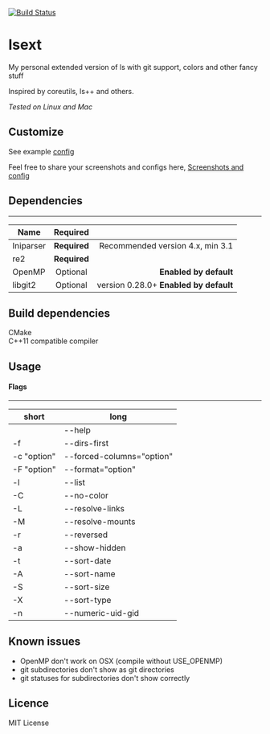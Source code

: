  [![Build Status](http://fredrik.fulhax.nu:8090/view/All/job/c0r73x/job/lsext/job/master/badge/icon)](http://fredrik.fulhax.nu:8090/view/All/job/c0r73x/job/lsext/job/master/)

# lsext
My personal extended version of ls with git support, colors and other fancy
stuff

Inspired by coreutils, ls++ and others.

*Tested on Linux and Mac*

## Customize
See example [config](https://github.com/c0r73x/lsext/blob/master/lsext.ini.sample) 

Feel free to share your screenshots and configs here, [Screenshots and config](https://github.com/c0r73x/lsext/issues/8)

## Dependencies
------------------
| Name        |    Required        |   |
| ------------- |:-------------:| -----:|
| Iniparser     | **Required** | Recommended version 4.x, min 3.1 |
| re2 | **Required** | |
| OpenMP     | Optional | **Enabled by default** |
| libgit2     | Optional | version 0.28.0+ **Enabled by default** |


## Build dependencies
CMake    
C++11 compatible compiler 

## Usage

#### Flags
------------------
| short | long |
| ------------- | ------------- |
| | --help | 
| -f | --dirs-first | 
| -c "option" | --forced-columns="option" | 
| -F "option" |  --format="option" | 
| -l | --list | 
| -C | --no-color | 
| -L | --resolve-links | 
| -M | --resolve-mounts | 
| -r | --reversed | 
| -a | --show-hidden | 
| -t | --sort-date | 
| -A | --sort-name | 
| -S | --sort-size | 
| -X | --sort-type | 
| -n | --numeric-uid-gid | 

## Known issues

* OpenMP don't work on OSX (compile without USE_OPENMP)
* git subdirectories don't show as git directories
* git statuses for subdirectories don't show correctly

## Licence
MIT License

